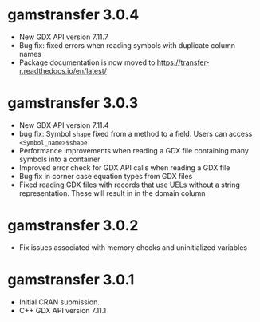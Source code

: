 # gamstransfer 3.0.4

* New GDX API version 7.11.7
* Bug fix: fixed errors when reading symbols with duplicate column names
* Package documentation is now moved to https://transfer-r.readthedocs.io/en/latest/

# gamstransfer 3.0.3

* New GDX API version 7.11.4
* bug fix: Symbol `shape` fixed from a method to a field. Users can access `<Symbol_name>$shape`
* Performance improvements when reading a GDX file containing many symbols into a container
* Improved error check for GDX API calls when reading a GDX file
* Bug fix in corner case equation types from GDX files
* Fixed reading GDX files with records that use UELs without a string representation. These will result in <NA> in the domain column

# gamstransfer 3.0.2

* Fix issues associated with memory checks and uninitialized variables

# gamstransfer 3.0.1

* Initial CRAN submission.
* C++ GDX API version 7.11.1
